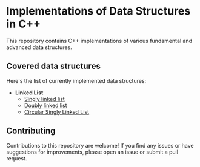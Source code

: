 # Implementations of Data Structures in C++

This repository contains C++ implementations of various fundamental and advanced data structures.

## Covered data structures

Here's the list of currently implemented data structures: 

- **Linked List**
     - [Singly linked list](https://github.com/sindhu213/Data-Structures/blob/main/Linked%20List/SinglyLinkedList.cpp)
     - [Doubly linked list](https://github.com/sindhu213/Data-Structures/blob/main/Linked%20List/DoublyLinkedList.cpp)
     - [Circular Singly Linked List](https://github.com/sindhu213/Data-Structures/blob/main/Linked%20List/CircularLinkedList.cpp)

## Contributing
Contributions to this repository are welcome! If you find any issues or have suggestions for improvements, please open an issue or submit a pull request.

